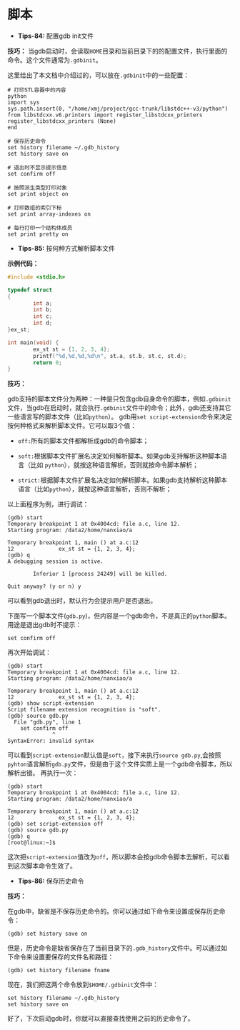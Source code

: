 # 脚本

- **Tips-84:** 配置gdb init文件


**技巧：**
当gdb启动时，会读取`HOME`目录和当前目录下的的配置文件，执行里面的命令。这个文件通常为`.gdbinit`。

这里给出了本文档中介绍过的，可以放在`.gdbinit`中的一些配置：

```shell
# 打印STL容器中的内容
python
import sys
sys.path.insert(0, "/home/xmj/project/gcc-trunk/libstdc++-v3/python")
from libstdcxx.v6.printers import register_libstdcxx_printers
register_libstdcxx_printers (None)
end

# 保存历史命令
set history filename ~/.gdb_history
set history save on

# 退出时不显示提示信息
set confirm off

# 按照派生类型打印对象
set print object on

# 打印数组的索引下标
set print array-indexes on

# 每行打印一个结构体成员
set print pretty on
```


- **Tips-85:** 按何种方式解析脚本文件

**示例代码：**

```c
#include <stdio.h>

typedef struct
{
        int a;
        int b;
        int c;
        int d;
}ex_st;

int main(void) {
        ex_st st = {1, 2, 3, 4};
        printf("%d,%d,%d,%d\n", st.a, st.b, st.c, st.d);
        return 0;
}
```

**技巧：**

gdb支持的脚本文件分为两种：一种是只包含gdb自身命令的脚本，例如`.gdbinit`文件，当gdb在启动时，就会执行`.gdbinit`文件中的命令；此外，gdb还支持其它一些语言写的脚本文件（比如`python`）。
gdb用`set script-extension`命令来决定按何种格式来解析脚本文件。它可以取3个值：

- `off:`所有的脚本文件都解析成gdb的命令脚本；

- `soft:`根据脚本文件扩展名决定如何解析脚本。如果gdb支持解析这种脚本语言（比如
`python`），就按这种语言解析，否则就按命令脚本解析；

- `strict:`根据脚本文件扩展名决定如何解析脚本。如果gdb支持解析这种脚本语言（比如`python`），就按这种语言解析，否则不解析；

以上面程序为例，进行调试：

```shell
(gdb) start
Temporary breakpoint 1 at 0x4004cd: file a.c, line 12.
Starting program: /data2/home/nanxiao/a

Temporary breakpoint 1, main () at a.c:12
12              ex_st st = {1, 2, 3, 4};
(gdb) q
A debugging session is active.

        Inferior 1 [process 24249] will be killed.

Quit anyway? (y or n) y
```

可以看到gdb退出时，默认行为会提示用户是否退出。

下面写一个脚本文件(`gdb.py`)，但内容是一个gdb命令，不是真正的`python`脚本。用途是退出gdb时不提示：

```shell
set confirm off
```

再次开始调试：

```shell
(gdb) start
Temporary breakpoint 1 at 0x4004cd: file a.c, line 12.
Starting program: /data2/home/nanxiao/a

Temporary breakpoint 1, main () at a.c:12
12              ex_st st = {1, 2, 3, 4};
(gdb) show script-extension
Script filename extension recognition is "soft".
(gdb) source gdb.py
  File "gdb.py", line 1
    set confirm off
              ^
SyntaxError: invalid syntax
```

可以看到`script-extension`默认值是`soft`，接下来执行`source gdb.py`,会按照`pyhton`语言解析`gdb.py`文件，但是由于这个文件实质上是一个gdb命令脚本，所以解析出错。
再执行一次：

```shell
(gdb) start
Temporary breakpoint 1 at 0x4004cd: file a.c, line 12.
Starting program: /data2/home/nanxiao/a

Temporary breakpoint 1, main () at a.c:12
12              ex_st st = {1, 2, 3, 4};
(gdb) set script-extension off
(gdb) source gdb.py
(gdb) q
[root@linux:~]$
```

这次把`script-extension`值改为`off`，所以脚本会按gdb命令脚本去解析，可以看到这次脚本命令生效了。


- **Tips-86:** 保存历史命令


**技巧：**

在gdb中，缺省是不保存历史命令的。你可以通过如下命令来设置成保存历史命令：

```shell
(gdb) set history save on
```

但是，历史命令是缺省保存在了当前目录下的`.gdb_history`文件中。可以通过如下命令来设置要保存的文件名和路径：

```shell
(gdb) set history filename fname
```

现在，我们把这两个命令放到`$HOME/.gdbinit`文件中：

```shell
set history filename ~/.gdb_history
set history save on
```

好了，下次启动gdb时，你就可以直接查找使用之前的历史命令了。


